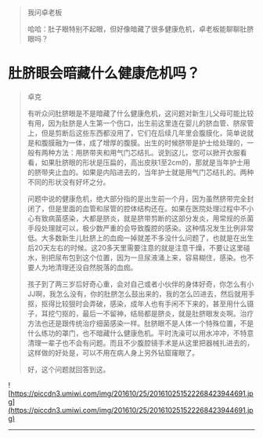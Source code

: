 > 我问卓老板
> 
> 哈哈：肚子眼特别不起眼，但好像暗藏了很多健康危机，卓老板能聊聊肚脐眼吗？

# 肚脐眼会暗藏什么健康危机吗？

> 卓克
> 
> 有听众问肚脐眼是不是暗藏了什么健康危机，这问题对新生儿父母可能比较有用，因为肚脐是人生第一个伤口，出生前这里连在婴儿的脐血管、脐尿管上，但是剪断后这些东西都没用了，它们在后续几年里会腹膜化，简单说就是和腹膜融为一体，成了增厚的腹膜。出生的时候脐带是护士给处理的，一般有两种方法：用脐带夹和用气门芯结扎。说到这儿，您可以掀开衣服看看，如果肚脐眼的形状是压扁的，高出皮肤1至2cm的，那就是当年护士用的脐带夹止血的。如果是内陷进去的，当年护士就是用气门芯结扎的。两种不同的形状没有好坏之分。
> 
> 
> 
> 问题中说的健康危机，绝大部分指的是出生前一个月，因为虽然脐带完全封闭了，但是里面的血管和尿管的腔体结构还在。如果在医院处理过程中不小心有致病菌感染，大都是脐炎，就是脐带剪断的这部分发炎，用常规的杀菌手段处理就可以，极少数严重的会导致腹腔的感染。这种情况发生比例非常低。大多数新生儿肚脐上的血痂一掉就差不多没什么问题了，也就是在出生后20天左右的时候。这20多天里需要注意的就是注意干燥，不要让这里碰水，别把尿布包到这个位置，因为一旦尿液涌上来，容易糊住，感染。也不要人为地清理还没自然脱落的血痂。
> 
> 
> 
> 孩子到了两三岁后好奇心重，会对自己或者小伙伴的身体好奇，你怎么有小JJ啊，我怎么没有，你的肚脐怎么鼓出来的，我的怎么凹进去，然后就用手抠，抠得比较狠时会弄破，感染，成年人也有手闲不下来的，甚至用什么镊子，耳挖勺抠的，最后一不留神，结局都是脐炎，就是肚脐眼发炎啊。治疗方法也还是跟传统治疗细菌感染一样。肚脐眼不是人体一个特殊位置，不是什么练功的罩门，也不暗藏什么健康危机。平时洗澡可以用水冲冲，不特意清理一辈子也不会有问题。而且不少腹腔镜手术是从这里把器械扎进去的，这样做的好处是，可以不用在病人身上另外钻窟窿眼了。
> 
> 
> 
> 好，这个问题就回答到这。

![https://piccdn3.umiwi.com/img/201610/25/201610251522268423944691.jpg](https://piccdn3.umiwi.com/img/201610/25/201610251522268423944691.jpg)

---
